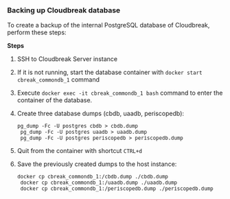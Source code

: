 ### Backing up Cloudbreak database 

To create a backup of the internal PostgreSQL database of Cloudbreak, perform these steps:

**Steps**

1. SSH to Cloudbreak Server instance

2. If it is not running, start the database container with `docker start cbreak_commondb_1` command

3. Execute `docker exec -it cbreak_commondb_1 bash` command to enter the container of the database.
 
4. Create three database dumps (cbdb, uaadb, periscopedb):  

    <pre><small>pg_dump -Fc -U postgres cbdb > cbdb.dump
    pg_dump -Fc -U postgres uaadb > uaadb.dump
    pg_dump -Fc -U postgres periscopedb > periscopedb.dump</small></pre>
                
5. Quit from the container with shortcut `CTRL+d`

6. Save the previously created dumps to the host instance:               

    <pre><small>docker cp cbreak_commondb_1:/cbdb.dump ./cbdb.dump
    docker cp cbreak_commondb_1:/uaadb.dump ./uaadb.dump
    docker cp cbreak_commondb_1:/periscopedb.dump ./periscopedb.dump</small></pre>